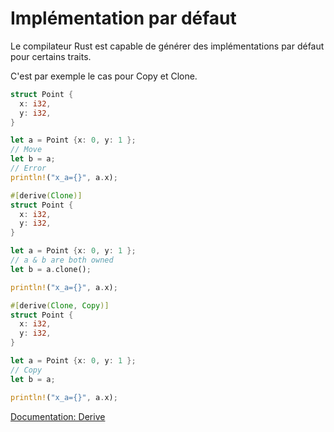 # Implémentation par défaut

Le compilateur Rust est capable de générer des implémentations par défaut pour certains traits.

C'est par exemple le cas pour Copy et Clone.

```rust
struct Point {
  x: i32,
  y: i32,
}

let a = Point {x: 0, y: 1 };
// Move
let b = a;
// Error
println!("x_a={}", a.x);
```

```rust
#[derive(Clone)]
struct Point {
  x: i32,
  y: i32,
}

let a = Point {x: 0, y: 1 };
// a & b are both owned
let b = a.clone();

println!("x_a={}", a.x);
```

```rust
#[derive(Clone, Copy)]
struct Point {
  x: i32,
  y: i32,
}

let a = Point {x: 0, y: 1 };
// Copy
let b = a;

println!("x_a={}", a.x);
```


[Documentation: Derive](https://doc.rust-lang.org/rust-by-example/trait/derive.html)